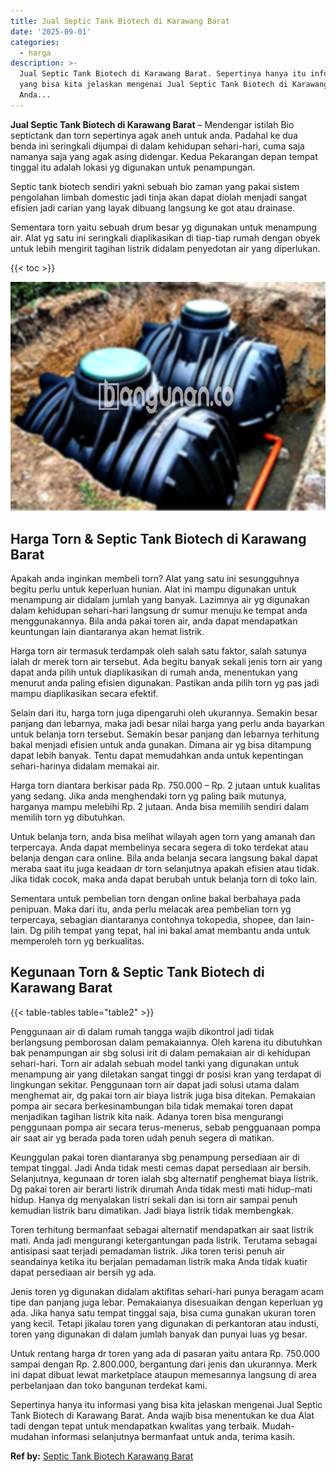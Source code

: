 ```yaml
---
title: Jual Septic Tank Biotech di Karawang Barat
date: '2025-09-01'
categories:
  - harga
description: >-
  Jual Septic Tank Biotech di Karawang Barat. Sepertinya hanya itu informasi
  yang bisa kita jelaskan mengenai Jual Septic Tank Biotech di Karawang Barat.
  Anda...
---
```


**Jual Septic Tank Biotech di Karawang Barat** – Mendengar istilah Bio septictank dan torn sepertinya agak aneh untuk anda. Padahal ke dua benda ini seringkali dijumpai di dalam kehidupan sehari-hari, cuma saja namanya saja yang agak asing didengar. Kedua Pekarangan depan tempat tinggal itu adalah lokasi yg digunakan untuk penampungan.

Septic tank biotech sendiri yakni sebuah bio zaman yang pakai sistem pengolahan limbah domestic jadi tinja akan dapat diolah menjadi sangat efisien jadi carian yang layak dibuang langsung ke got atau drainase.

Sementara torn yaitu sebuah drum besar yg digunakan untuk menampung air. Alat yg satu ini seringkali diaplikasikan di tiap-tiap rumah dengan obyek untuk lebih mengirit tagihan listrik didalam penyedotan air yang diperlukan.

{{< toc >}}

![Jual Septic Tank Biotech di Karawang Barat](/images/jual-bio-septictank-22.png)

## Harga Torn & Septic Tank Biotech di Karawang Barat

Apakah anda inginkan membeli torn? Alat yang satu ini sesungguhnya begitu perlu untuk keperluan hunian. Alat ini mampu digunakan untuk menampung air didalam jumlah yang banyak. Lazimnya air yg digunakan dalam kehidupan sehari-hari langsung dr sumur menuju ke tempat anda menggunakannya. Bila anda pakai toren air, anda dapat mendapatkan keuntungan lain diantaranya akan hemat listrik.

Harga torn air termasuk terdampak oleh salah satu faktor, salah satunya ialah dr merek torn air tersebut. Ada begitu banyak sekali jenis torn air yang dapat anda pilih untuk diaplikasikan di rumah anda, menentukan yang menurut anda paling efisien digunakan. Pastikan anda pilih torn yg pas jadi mampu diaplikasikan secara efektif.

Selain dari itu, harga torn juga dipengaruhi oleh ukurannya. Semakin besar panjang dan lebarnya, maka jadi besar nilai harga yang perlu anda bayarkan untuk belanja torn tersebut. Semakin besar panjang dan lebarnya terhitung bakal menjadi efisien untuk anda gunakan. Dimana air yg bisa ditampung dapat lebih banyak. Tentu dapat memudahkan anda untuk kepentingan sehari-harinya didalam memakai air.

Harga torn diantara berkisar pada Rp. 750.000 – Rp. 2 jutaan untuk kualitas yang sedang. Jika anda menghendaki torn yg paling baik mutunya, harganya mampu melebihi Rp. 2 jutaan. Anda bisa memilih sendiri dalam memilih torn yg dibutuhkan.

Untuk belanja torn, anda bisa melihat wilayah agen torn yang amanah dan terpercaya. Anda dapat membelinya secara segera di toko terdekat atau belanja dengan cara online. Bila anda belanja secara langsung bakal dapat meraba saat itu juga keadaan dr torn selanjutnya apakah efisien atau tidak. Jika tidak cocok, maka anda dapat berubah untuk belanja torn di toko lain.

Sementara untuk pembelian torn dengan online bakal berbahaya pada penipuan. Maka dari itu, anda perlu melacak area pembelian torn yg terpercaya, sebagian diantaranya contohnya tokopedia, shopee, dan lain-lain. Dg pilih tempat yang tepat, hal ini bakal amat membantu anda untuk memperoleh torn yg berkualitas.

## Kegunaan Torn & Septic Tank Biotech di Karawang Barat

{{< table-tables table="table2" >}}

Penggunaan air di dalam rumah tangga wajib dikontrol jadi tidak berlangsung pemborosan dalam pemakaiannya. Oleh karena itu dibutuhkan bak penampungan air sbg solusi irit di dalam pemakaian air di kehidupan sehari-hari. Torn air adalah sebuah model tanki yang digunakan untuk menampung air yang diletakan sangat tinggi dr posisi kran yang terdapat di lingkungan sekitar. Penggunaan torn air dapat jadi solusi utama dalam menghemat air, dg pakai torn air biaya listrik juga bisa ditekan. Pemakaian pompa air secara berkesinambungan bila tidak memakai toren dapat menjadikan tagihan listrik kita naik. Adanya toren bisa mengurangi penggunaan pompa air secara terus-menerus, sebab pengguanaan pompa air saat air yg berada pada toren udah penuh segera di matikan.

Keunggulan pakai toren diantaranya sbg penampung persediaan air di tempat tinggal. Jadi Anda tidak mesti cemas dapat persediaan air bersih. Selanjutnya, kegunaan dr toren ialah sbg alternatif penghemat biaya listrik. Dg pakai toren air berarti listrik dirumah Anda tidak mesti mati hidup-mati hidup. Hanya dg menyalakan listri sekali dan isi torn air sampai penuh kemudian listrik baru dimatikan. Jadi biaya listrik tidak membengkak.

Toren terhitung bermanfaat sebagai alternatif mendapatkan air saat listrik mati. Anda jadi mengurangi ketergantungan pada listrik. Terutama sebagai antisipasi saat terjadi pemadaman listrik. Jika toren terisi penuh air seandainya ketika itu berjalan pemadaman listrik maka Anda tidak kuatir dapat persediaan air bersih yg ada.

Jenis toren yg digunakan didalam aktifitas sehari-hari punya beragam acam tipe dan panjang juga lebar. Pemakaianya disesuaikan dengan keperluan yg ada. Jika hanya satu tempat tinggal saja, bisa cuma gunakan ukuran toren yang kecil. Tetapi jikalau toren yang digunakan di perkantoran atau industi, toren yang digunakan di dalam jumlah banyak dan punyai luas yg besar.

Untuk rentang harga dr toren yang ada di pasaran yaitu antara Rp. 750.000 sampai dengan Rp. 2.800.000, bergantung dari jenis dan ukurannya. Merk ini dapat dibuat lewat marketplace ataupun memesannya langsung di area perbelanjaan dan toko bangunan terdekat kami.

Sepertinya hanya itu informasi yang bisa kita jelaskan mengenai Jual Septic Tank Biotech di Karawang Barat. Anda wajib bisa menentukan ke dua Alat tadi dengan tepat untuk mendapatkan kwalitas yang terbaik. Mudah-mudahan informasi selanjutnya bermanfaat untuk anda, terima kasih.

**Ref by:** [Septic Tank Biotech Karawang Barat](https://id.wikipedia.org/wiki/Septic)
